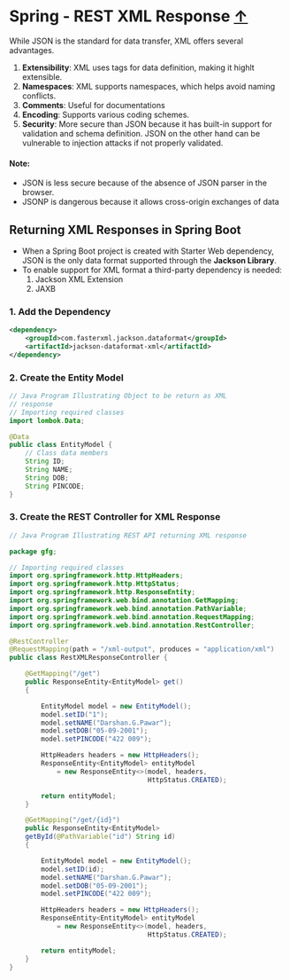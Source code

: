 # Spring - REST XML Response [↑](../../../README.md#vi-spring-with-rest-api)

While JSON is the standard for data transfer, XML offers several advantages.

1. **Extensibility**: XML uses tags for data definition, making it highlt extensible.
2. **Namespaces**: XML supports namespaces, which helps avoid naming conflicts.
3. **Comments**: Useful for documentations
4. **Encoding**: Supports various coding schemes.
5. **Security**: More secure than JSON because it has built-in support for validation and schema definition. JSON on the other hand can be vulnerable to injection attacks if not properly validated.

#### Note:
- JSON is less secure because of the absence of JSON parser in the browser.
- JSONP is dangerous because it allows cross-origin exchanges of data

## Returning XML Responses in Spring Boot
- When a Spring Boot project is created with Starter Web dependency, JSON is the only data format supported through the **Jackson Library**.
- To enable support for XML format a third-party dependency is needed:
    1. Jackson XML Extension
    2. JAXB

### 1. Add the Dependency
```xml
<dependency>
    <groupId>com.fasterxml.jackson.dataformat</groupId>
    <artifactId>jackson-dataformat-xml</artifactId>
</dependency>
```

### 2. Create the Entity Model

```java
// Java Program Illustrating Object to be return as XML
// response
// Importing required classes
import lombok.Data;

@Data
public class EntityModel {
    // Class data members
    String ID;
    String NAME;
    String DOB;
    String PINCODE;
}
```

### 3. Create the REST Controller for XML Response

```java
// Java Program Illustrating REST API returning XML response

package gfg;

// Importing required classes
import org.springframework.http.HttpHeaders;
import org.springframework.http.HttpStatus;
import org.springframework.http.ResponseEntity;
import org.springframework.web.bind.annotation.GetMapping;
import org.springframework.web.bind.annotation.PathVariable;
import org.springframework.web.bind.annotation.RequestMapping;
import org.springframework.web.bind.annotation.RestController;

@RestController
@RequestMapping(path = "/xml-output", produces = "application/xml")
public class RestXMLResponseController {

    @GetMapping("/get")
    public ResponseEntity<EntityModel> get()
    {

        EntityModel model = new EntityModel();
        model.setID("1");
        model.setNAME("Darshan.G.Pawar");
        model.setDOB("05-09-2001");
        model.setPINCODE("422 009");

        HttpHeaders headers = new HttpHeaders();
        ResponseEntity<EntityModel> entityModel
            = new ResponseEntity<>(model, headers,
                                   HttpStatus.CREATED);

        return entityModel;
    }

    @GetMapping("/get/{id}")
    public ResponseEntity<EntityModel>
    getById(@PathVariable("id") String id)
    {

        EntityModel model = new EntityModel();
        model.setID(id);
        model.setNAME("Darshan.G.Pawar");
        model.setDOB("05-09-2001");
        model.setPINCODE("422 009");

        HttpHeaders headers = new HttpHeaders();
        ResponseEntity<EntityModel> entityModel
            = new ResponseEntity<>(model, headers,
                                   HttpStatus.CREATED);

        return entityModel;
    }
}
```